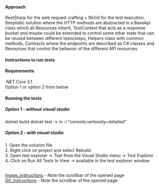 <h4>Approach</h4>
<p>RestSharp for the web request crafting + NUnit for the test execution. Simplistic solution where the HTTP methods are abstracted in a BaseApi class which all Resources inherit, TestContext that acts as a response bucket and maybe could be extended to control some other state that can be reused between different tests/steps, Helpers class with common methods, Contracts where the endpoints are described as C# classes and Resources that control the behavior of the different API resources</p>

<h4>Instructions to run tests</h4>

<h4>Requirements</h4>
.NET Core 3.1<br>
Option 1 or option 2 from below<br>

<h4>Running the tests</h4>

<h5>Option 1 - without visual studio</h5>
dotnet build
dotnet test -v m -l "console;verbosity=detailed"

<h5>Option 2 - with visual studio</h5>
1. Open the solution file
<br> 2. Right click on project and select Rebuild
<br> 3. Open test explorer -> Test from the Visual Studio menu -> Test Explorer
<br> 4. Click on Run All Tests In View -> available in the test explorer window


<br> [Image_instructions](docs/selenium.png) - Note the scrollbar of the opened page
<br> [Gif_instructions](docs/state.gif) - Note the scrollbar of the opened page
